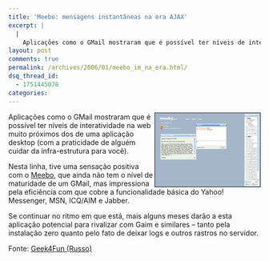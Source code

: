 ```yaml
---
title: 'Meebo: mensagens instantâneas na era AJAX'
excerpt: |
  |
    Aplicações como o GMail mostraram que é possível ter níveis de interatividade na web muito próximos dos de uma aplicação desktop (com a praticidade de alguém cuidar da infra-estrutura para você). Nesta linha, tive uma sensação positiva com o Meebo,...
layout: post
comments: true
permalink: /archives/2006/01/meebo_im_na_era.html/
dsq_thread_id:
  - 1751445078
categories:
---
```

<img title="Tela do meebo" src="/archives/img/meebo.png" width="210" height="147" align="right" border="1" style="margin-left:2px;" />Aplicações como o GMail mostraram que é possível ter níveis de interatividade na web muito próximos dos de uma aplicação desktop (com a praticidade de alguém cuidar da infra-estrutura para você).

Nesta linha, tive uma sensação positiva com o [Meebo][1], que ainda não tem o nível de maturidade de um GMail, mas impressiona pela eficiência com que cobre a funcionalidade básica do Yahoo! Messenger, MSN, ICQ/AIM e Jabber.

Se continuar no ritmo em que está, mais alguns meses darão a esta aplicação potencial para rivalizar com Gaim e similares &#8211; tanto pela instalação zero quanto pelo fato de deixar logs e outros rastros no servidor.

Fonte: [Geek4Fun (Russo)][2]

 [1]: http://meebo.com
 [2]: http://www.terrabuio.org/
